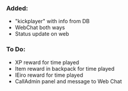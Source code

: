 ### Added:
- "kickplayer" with info from DB
- WebChat both ways
- Status update on web
### To Do:
- XP reward for time played
- Item reward in backpack for time played
- IEiro reward for time played
- CallAdmin panel and message to Web Chat
